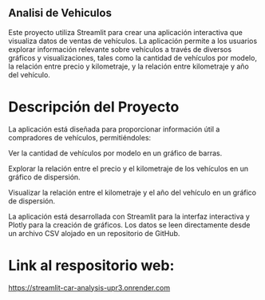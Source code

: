 ## Analisi de Vehiculos
Este proyecto utiliza Streamlit para crear una aplicación interactiva que visualiza datos de ventas de vehículos. La aplicación permite a los usuarios explorar información relevante sobre vehículos a través de diversos gráficos y visualizaciones, tales como la cantidad de vehículos por modelo, la relación entre precio y kilometraje, y la relación entre kilometraje y año del vehículo.

# Descripción del Proyecto
La aplicación está diseñada para proporcionar información útil a compradores de vehículos, permitiéndoles:

Ver la cantidad de vehículos por modelo en un gráfico de barras.

Explorar la relación entre el precio y el kilometraje de los vehículos en un gráfico de dispersión.

Visualizar la relación entre el kilometraje y el año del vehículo en un gráfico de dispersión.

La aplicación está desarrollada con Streamlit para la interfaz interactiva y Plotly para la creación de gráficos. Los datos se leen directamente desde un archivo CSV alojado en un repositorio de GitHub.

# Link al respositorio web:
https://streamlit-car-analysis-upr3.onrender.com
